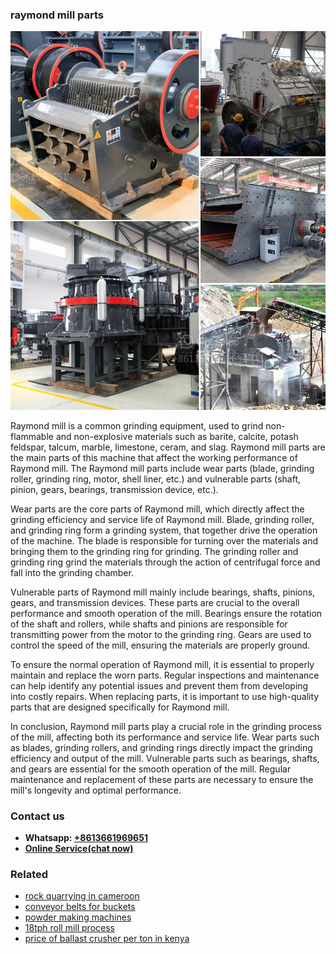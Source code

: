 <h3>raymond mill parts</h3><img src='1706773564.jpg' alt=''><p>Raymond mill is a common grinding equipment, used to grind non-flammable and non-explosive materials such as barite, calcite, potash feldspar, talcum, marble, limestone, ceram, and slag. Raymond mill parts are the main parts of this machine that affect the working performance of Raymond mill. The Raymond mill parts include wear parts (blade, grinding roller, grinding ring, motor, shell liner, etc.) and vulnerable parts (shaft, pinion, gears, bearings, transmission device, etc.).</p><p>Wear parts are the core parts of Raymond mill, which directly affect the grinding efficiency and service life of Raymond mill. Blade, grinding roller, and grinding ring form a grinding system, that together drive the operation of the machine. The blade is responsible for turning over the materials and bringing them to the grinding ring for grinding. The grinding roller and grinding ring grind the materials through the action of centrifugal force and fall into the grinding chamber.</p><p>Vulnerable parts of Raymond mill mainly include bearings, shafts, pinions, gears, and transmission devices. These parts are crucial to the overall performance and smooth operation of the mill. Bearings ensure the rotation of the shaft and rollers, while shafts and pinions are responsible for transmitting power from the motor to the grinding ring. Gears are used to control the speed of the mill, ensuring the materials are properly ground.</p><p>To ensure the normal operation of Raymond mill, it is essential to properly maintain and replace the worn parts. Regular inspections and maintenance can help identify any potential issues and prevent them from developing into costly repairs. When replacing parts, it is important to use high-quality parts that are designed specifically for Raymond mill.</p><p>In conclusion, Raymond mill parts play a crucial role in the grinding process of the mill, affecting both its performance and service life. Wear parts such as blades, grinding rollers, and grinding rings directly impact the grinding efficiency and output of the mill. Vulnerable parts such as bearings, shafts, and gears are essential for the smooth operation of the mill. Regular maintenance and replacement of these parts are necessary to ensure the mill's longevity and optimal performance.</p><h3>Contact us</h3><ul><li><strong>Whatsapp:&nbsp;<a href="https://wa.me/8613661969651">+8613661969651</a></strong></li><li><a href="https://swt.shibang-china.com/?git&amp;zhl&amp;raymond mill parts"><strong>Online Service(chat now)</strong></a></li></ul><h3>Related</h3><ul><li><a href='rock quarrying in cameroon.md'>rock quarrying in cameroon</a></li><li><a href='conveyor belts for buckets.md'>conveyor belts for buckets</a></li><li><a href='powder making machines.md'>powder making machines</a></li><li><a href='18tph roll mill process.md'>18tph roll mill process</a></li><li><a href='price of ballast crusher per ton in kenya.md'>price of ballast crusher per ton in kenya</a></li></ul>